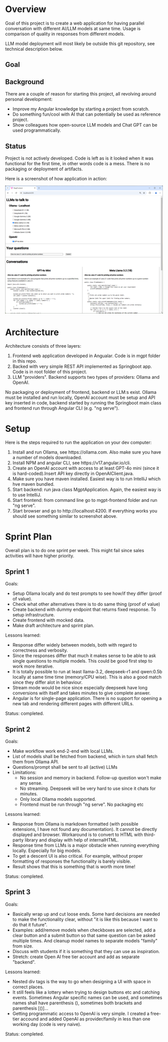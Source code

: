 # Overview

Goal of this project is to create a web application for having parallel conversation with different 
AI/LLM models at same time. Usage is comparison of quality in responses from different models.

LLM model deployment will most likely be outside this git repository, see technical description below.

## Goal

## Background

There are a couple of reason for starting this project, all revolving around personal development:
<ul>
    <li>Improve my Angular knowledge by starting a project from scratch.</li>
    <li>Do something fun/cool with AI that can potentially be used as reference project.</li>
    <li>Show colleagues how open-source LLM models and Chat GPT can be used programmatically.</li>
</ul>

## Status

Project is not actively developed. Code is left as is it looked when it was functional for the first time,
in other words code is a mess. There is no packaging or deployment of artifacts.

Here is a screenshot of how application in action:

![img.png](img.png)

# Architecture

Architecture consists of three layers:
<ol>
    <li>Frontend web application developed in Angualar. Code is in mgpt folder in this repo.</li>
    <li>Backed with very simple REST API implemented as Springboot app. Code is in root folder of this project.</li>
    <li>LLM "providers". Backend supports two types of providers: Ollama and OpenAI.</li>
</ol>

No packaging or deployment of frontend, backend or LLM:s exist. Ollama must be installed and run locally, 
OpenAI account must be setup and API key inserted in code, backend started by running the Springboot 
main class and frontend run through Angular CLI (e.g. "ng serve").

# Setup

Here is the steps required to run the application on your dev computer:
<ol>
    <li>Install and run Ollama, see https://ollama.com. Also make sure you have a number of models downloaded.</li>
    <li>Install NPM and angular CLI, see https://v17.angular.io/cli.</li>
    <li>Create an OpenAI account with access to at least GPT-4o mini (since it is hard-coded).Insert API key directly in OpenAIClient.java.</li>
    <li>Make sure you have maven installed. Easiest way is to run IntelliJ which hve maven bundled.</li>
    <li>Start backend: run java class MgptApplication. Again, the easiest way is to use IntelliJ.</li>
    <li>Start frontend: from command line go to mgpt-frontend folder and run "ng serve".</li>
    <li>Start browser and go to http://localhost:4200. If everything works you should see something similar to screenshot above.</li>
</ol>

# Sprint Plan

Overall plan is to do one sprint per week. This might fail since sales activities will have higher priority.

## Sprint 1

Goals:
<ul>
    <li>Setup Ollama locally and do test prompts to see how/if they differ (proof of value).</li>
    <li>Check what other alternatives there is to do same thing (proof of value)</li>
    <li>Create backend with dummy endpoint that returns fixed response. To setup infrastructure.</li>
    <li>Create frontend with mocked data.</li>
    <li>Make draft architecture and sprint plan.</li>
</ul>

Lessons learned:
<ul>
    <li>Response differ widely between models, both with regard to correctness and verbosity.</li>
    <li>Since the responses differ that much it makes sense to be able to ask single questions to 
        multiple models. This could be good first step to work more iterative.</li>
    <li>It is totally possible to run at least llama-3.2, deepseek-r1 and qwen:0.5b locally at same 
        time time (memory/CPU wise). This is also a good match since they differ alot in behaviour.</li>
    <li>Stream mode would be nice since especially deepseek have long conversions with itself 
        and takes minutes to give complete answer.</li>
    <li>Angular is for single-page application. There is no support for opening a new tab and rendering
        different pages with different URLs.</li>
</ul>

Status: completed.

## Sprint 2

Goals:
<ul>
    <li>Make workflow work end-2-end with local LLMs.</li>
    <li>List of models shall be fetched from backend, which in turn shall fetch them from Ollama API.</li>
    <li>Questions/prompt shall be sent to all (active) LLMs </li>
    <li>Limitations:<ul>
        <li>No session and memory in backend. Follow-up question won't make any sense.</li>
        <li>No streaming. Deepseek will be very hard to use since it chats for minutes.</li>
        <li>Only local Ollama models supported.</li>
        <li>Frontend must be run through "ng serve". No packaging etc</li>
    </ul>
</ul>

Lessons learned:
<ul>
    <li>Response from Ollama is markdown formatted (with possible extensions, I have not found any 
        documentation). It cannot be directly displayed and browser. Workaround is to convert to
        HTML with third-party library and display with help of internalHTML.</li>
    <li>Response time from LLMs is a major obstacle when running everything locally. Especially
        for big models.</li>
    <li>To get a descent UI is also critical. For example, without proper formatting of responses 
        the functionality is barely visible.</li>
    <li>Result shows that this is something that is worth more time!</li>
</ul>

Status: completed.

## Sprint 3

Goals:
<ul>
    <li>Basically wrap up and cut loose ends. Some hard decisions are needed to make the
        functionality clear, without "it is like this because I want to do that it future".</li>
    <li>Examples: add/remove models when checkboxes are selected, add a clear button and a
        submit button so that same question can be asked multiple times. And cleanup model
        names to separate models "family" from size.</li>
    <li>Discuss with students if it is something that they can use as inspiration.</li>
    <li>Stretch: create Open AI free tier account and add as separate "backend".</li>
</ul>

Lessons learned:
<ul>
    <li>Nested div tags is the way to go when designing a UI with space in correct places.</li>
    <li>It still feels like a lottery when trying to design buttons etc and catching events.
        Sometimes Angular specific names can be used, and sometimes names shall have 
        parenthesis (), sometimes both brackets and parenthesis [()]...</li>
    <li>Getting programmatic access to OpenAI is very simple. I created a free-tier accound
        and added OpenAI as provider/family in less than one working day (code is very naive).</li>
</ul>

Status: completed.

